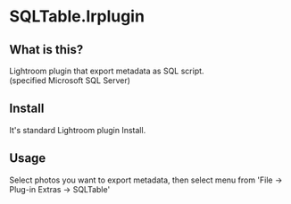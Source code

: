 # SQLTable.lrplugin
## What is this?
Lightroom plugin that export metadata as SQL script.  
(specified Microsoft SQL Server)
## Install
It's standard Lightroom plugin Install.
## Usage
Select photos you want to export metadata, then select menu from 'File -> Plug-in Extras -> SQLTable'
